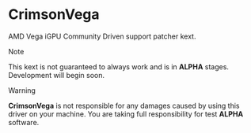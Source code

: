 # CrimsonVega
AMD Vega iGPU Community Driven support patcher kext.

> [!NOTE]
> This kext is not guaranteed to always work and is in **ALPHA** stages. Development will begin soon.

> [!WARNING]
> **CrimsonVega** is not responsible for any damages caused by using this driver on your machine. You are taking full responsibility for test **ALPHA** software.

